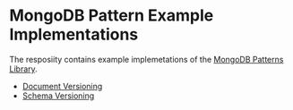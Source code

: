 # MongoDB Pattern Example Implementations

The resposiity contains example implemetations of the [MongoDB Patterns Library](https://www.mongodb.com/blog/post/building-with-patterns-a-summary). 

* [Document Versioning](./document-versioning)
* [Schema Versioning](./schema-versioning)